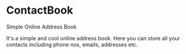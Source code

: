 # ContactBook
Simple Online Address Book

It's a simple and cool online address book. Here you can store all your contacts including phone nos, emails, addresses etc.



